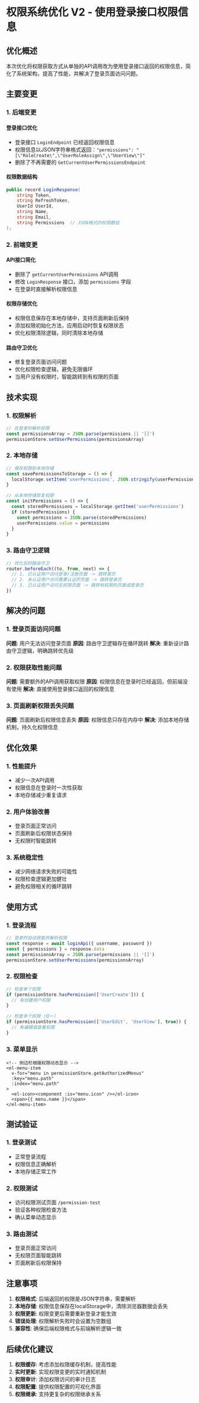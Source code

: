 # 权限系统优化 V2 - 使用登录接口权限信息

## 优化概述

本次优化将权限获取方式从单独的API调用改为使用登录接口返回的权限信息，简化了系统架构，提高了性能，并解决了登录页面访问问题。

## 主要变更

### 1. 后端变更

#### 登录接口优化
- 登录接口 `LoginEndpoint` 已经返回权限信息
- 权限信息以JSON字符串格式返回：`"permissions": "[\"RoleCreate\",\"UserRoleAssign\",\"UserView\"]"`
- 删除了不再需要的 `GetCurrentUserPermissionsEndpoint`

#### 权限数据结构
```csharp
public record LoginResponse(
    string Token,
    string RefreshToken, 
    UserId UserId, 
    string Name, 
    string Email,
    string Permissions  // JSON格式的权限数组
);
```

### 2. 前端变更

#### API接口简化
- 删除了 `getCurrentUserPermissions` API调用
- 修改 `LoginResponse` 接口，添加 `permissions` 字段
- 在登录时直接解析权限信息

#### 权限存储优化
- 权限信息保存在本地存储中，支持页面刷新后保持
- 添加权限初始化方法，应用启动时恢复权限状态
- 优化权限清除逻辑，同时清除本地存储

#### 路由守卫优化
- 修复登录页面访问问题
- 优化权限检查逻辑，避免无限循环
- 当用户没有权限时，智能跳转到有权限的页面

## 技术实现

### 1. 权限解析
```typescript
// 在登录时解析权限
const permissionsArray = JSON.parse(permissions || '[]')
permissionStore.setUserPermissions(permissionsArray)
```

### 2. 本地存储
```typescript
// 保存权限到本地存储
const savePermissionsToStorage = () => {
  localStorage.setItem('userPermissions', JSON.stringify(userPermissions.value))
}

// 从本地存储恢复权限
const initPermissions = () => {
  const storedPermissions = localStorage.getItem('userPermissions')
  if (storedPermissions) {
    const permissions = JSON.parse(storedPermissions)
    userPermissions.value = permissions
  }
}
```

### 3. 路由守卫逻辑
```typescript
// 优化后的路由守卫
router.beforeEach((to, from, next) => {
  // 1. 已认证用户访问登录/注册页面 -> 跳转首页
  // 2. 未认证用户访问需要认证的页面 -> 跳转登录页
  // 3. 已认证用户访问无权限页面 -> 跳转有权限的页面或登录页
})
```

## 解决的问题

### 1. 登录页面访问问题
**问题**: 用户无法访问登录页面
**原因**: 路由守卫逻辑存在循环跳转
**解决**: 重新设计路由守卫逻辑，明确跳转优先级

### 2. 权限获取性能问题
**问题**: 需要额外的API调用获取权限
**原因**: 权限信息在登录时已经返回，但前端没有使用
**解决**: 直接使用登录接口返回的权限信息

### 3. 页面刷新权限丢失问题
**问题**: 页面刷新后权限信息丢失
**原因**: 权限信息只存在内存中
**解决**: 添加本地存储机制，持久化权限信息

## 优化效果

### 1. 性能提升
- 减少一次API调用
- 权限信息在登录时一次性获取
- 本地存储减少重复请求

### 2. 用户体验改善
- 登录页面正常访问
- 页面刷新后权限状态保持
- 无权限时智能跳转

### 3. 系统稳定性
- 减少网络请求失败的可能性
- 权限检查逻辑更加健壮
- 避免权限相关的循环跳转

## 使用方式

### 1. 登录流程
```typescript
// 登录时自动获取并解析权限
const response = await loginApi({ username, password })
const { permissions } = response.data
const permissionsArray = JSON.parse(permissions || '[]')
permissionStore.setUserPermissions(permissionsArray)
```

### 2. 权限检查
```typescript
// 检查单个权限
if (permissionStore.hasPermission(['UserCreate'])) {
  // 有创建用户权限
}

// 检查多个权限（任一）
if (permissionStore.hasPermission(['UserEdit', 'UserView'], true)) {
  // 有编辑或查看权限
}
```

### 3. 菜单显示
```vue
<!-- 侧边栏根据权限动态显示 -->
<el-menu-item 
  v-for="menu in permissionStore.getAuthorizedMenus" 
  :key="menu.path"
  :index="menu.path" 
>
  <el-icon><component :is="menu.icon" /></el-icon>
  <span>{{ menu.name }}</span>
</el-menu-item>
```

## 测试验证

### 1. 登录测试
- 正常登录流程
- 权限信息正确解析
- 本地存储正常工作

### 2. 权限测试
- 访问权限测试页面 `/permission-test`
- 验证各种权限检查方法
- 确认菜单动态显示

### 3. 路由测试
- 登录页面正常访问
- 无权限页面智能跳转
- 页面刷新后权限保持

## 注意事项

1. **权限格式**: 后端返回的权限是JSON字符串，需要解析
2. **本地存储**: 权限信息保存在localStorage中，清除浏览器数据会丢失
3. **权限更新**: 权限变更后需要重新登录才能生效
4. **错误处理**: 权限解析失败时会设置为空数组
5. **兼容性**: 确保后端权限格式与前端解析逻辑一致

## 后续优化建议

1. **权限缓存**: 考虑添加权限缓存机制，提高性能
2. **实时更新**: 实现权限变更的实时通知机制
3. **权限审计**: 添加权限访问的审计日志
4. **权限配置**: 提供权限配置的可视化界面
5. **权限继承**: 支持更复杂的权限继承关系 